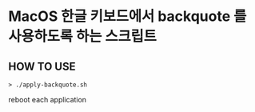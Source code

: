 # MacOS 한글 키보드에서 backquote 를 사용하도록 하는 스크립트

## HOW TO USE

```shell
> ./apply-backquote.sh
```

reboot each application
